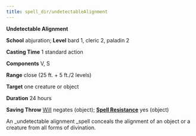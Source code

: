 ```yaml
---
title: spell_dir/undetectableAlignment
---
```

 **Undetectable Alignment**

**School** abjuration; **Level** bard 1, cleric 2, paladin 2

**Casting Time** 1 standard action

**Components** V, S

**Range** close (25 ft. + 5 ft./2 levels)

**Target** one creature or object

**Duration** 24 hours

**Saving Throw** [Will](../combat#_will) negates (object); **[Spell Resistance](../glossary#_spell-resistance)** yes (object)

An _undetectable alignment _spell conceals the alignment of an object or a creature from all forms of divination.

